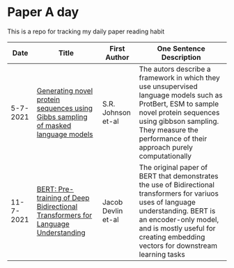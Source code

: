 # Paper A day
This is a repo for tracking my daily paper reading habit

| Date | Title | First Author | One Sentence Description |
| -----| ------| ------------ | ------------------------ |
|5-7-2021|[Generating novel protein sequences using Gibbs sampling of masked language models](https://www.biorxiv.org/content/10.1101/2021.01.26.428322v1)|S.R. Johnson et-al|The autors describe a framework in which they use unsupervised language models such as ProtBert, ESM to sample novel protein sequences using gibbson sampling. They measure the performance of their approach purely computationally|
|11-7-2021|[BERT: Pre-training of Deep Bidirectional Transformers for Language Understanding](https://arxiv.org/pdf/1810.04805.pdf)|Jacob Devlin et-al| The original paper of BERT that demonstrates the use of Bidirectional transformers for variuos uses of language understanding. BERT is an encoder-only model, and is mostly useful for creating embedding vectors for downstream learning tasks

